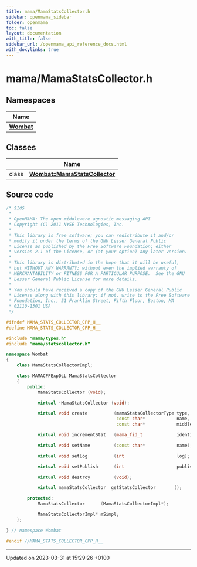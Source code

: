 ```yaml
---
title: mama/MamaStatsCollector.h
sidebar: openmama_sidebar
folder: openmama
toc: false
layout: documentation
with_title: false
sidebar_url: /openmama_api_reference_docs.html
with_doxylinks: true
---
```


# mama/MamaStatsCollector.h



## Namespaces

| Name           |
| -------------- |
| **[Wombat](namespaceWombat.html)**  |

## Classes

|                | Name           |
| -------------- | -------------- |
| class | **[Wombat::MamaStatsCollector](classWombat_1_1MamaStatsCollector.html)**  |




## Source code

```cpp
/* $Id$
 *
 * OpenMAMA: The open middleware agnostic messaging API
 * Copyright (C) 2011 NYSE Technologies, Inc.
 *
 * This library is free software; you can redistribute it and/or
 * modify it under the terms of the GNU Lesser General Public
 * License as published by the Free Software Foundation; either
 * version 2.1 of the License, or (at your option) any later version.
 *
 * This library is distributed in the hope that it will be useful,
 * but WITHOUT ANY WARRANTY; without even the implied warranty of
 * MERCHANTABILITY or FITNESS FOR A PARTICULAR PURPOSE.  See the GNU
 * Lesser General Public License for more details.
 *
 * You should have received a copy of the GNU Lesser General Public
 * License along with this library; if not, write to the Free Software
 * Foundation, Inc., 51 Franklin Street, Fifth Floor, Boston, MA
 * 02110-1301 USA
 */

#ifndef MAMA_STATS_COLLECTOR_CPP_H__
#define MAMA_STATS_COLLECTOR_CPP_H__

#include "mama/types.h"
#include "mama/statscollector.h"

namespace Wombat
{
    class MamaStatsCollectorImpl;

    class MAMACPPExpDLL MamaStatsCollector
    {
        public:
            MamaStatsCollector (void);

            virtual ~MamaStatsCollector (void);

            virtual void create          (mamaStatsCollectorType type,
                                          const char*            name,
                                          const char*            middleware);

            virtual void incrementStat   (mama_fid_t             identifier);

            virtual void setName         (const char*            name);

            virtual void setLog          (int                    log);

            virtual void setPublish      (int                    publish);

            virtual void destroy         (void);

            virtual mamaStatsCollector  getStatsCollector       ();

        protected:
            MamaStatsCollector      (MamaStatsCollectorImpl*);

            MamaStatsCollectorImpl* mSimpl;
    };

} // namespace Wombat

#endif //MAMA_STATS_COLLECTOR_CPP_H__
```


-------------------------------

Updated on 2023-03-31 at 15:29:26 +0100
